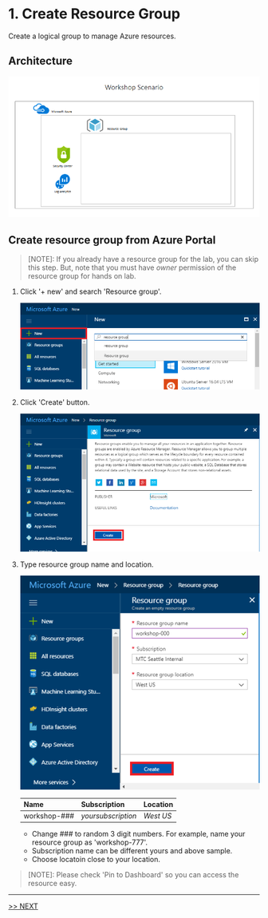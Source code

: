 # 1. Create Resource Group

Create a logical group to manage Azure resources.

## Architecture

![lab1](./images/lab1.png)

## Create resource group from Azure Portal

> [NOTE]: If you already have a resource group for the lab, you can skip this step. But, note that you must have *owner* permission of the resource group for hands on lab.

1. Click '+ new' and search 'Resource group'.

    ![new icon](./images/1.1.png)

1. Click 'Create' button.

    ![new icon](./images/1.2.png)

1. Type resource group name and location.

    ![new icon](./images/1.3.png)

    |Name|Subscription|Location|
    |---|---|---|
    |workshop-###|*yoursubscription*|*West US*|

    * Change ### to random 3 digit numbers. For example, name your resource group as 'workshop-777'.
    * Subscription name can be different yours and above sample.
    * Choose locatoin close to your location.

> [NOTE]: Please check 'Pin to Dashboard' so you can access the resource easy.

---

[>> NEXT](https://github.com/xlegend1024/az-secu-wrkshp/tree/master/2.CreateVNet/Readme.md)
